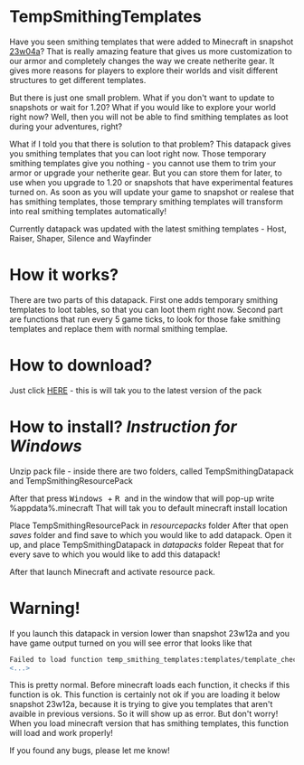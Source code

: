 # TempSmithingTemplates

Have you seen smithing templates that were added to Minecraft in snapshot [23w04a](https://www.minecraft.net/en-us/article/minecraft-snapshot-23w04a)?
That is really amazing feature that gives us more customization to our armor and completely changes the way we create netherite gear.
It gives more reasons for players to explore their worlds and visit different structures to get different templates.

But there is just one small problem.
What if you don't want to update to snapshots or wait for 1.20? What if you would like to explore your world right now?
Well, then you will not be able to find smithing templates as loot during your adventures, right?

What if I told you that there is solution to that problem?
This datapack gives you smithing templates that you can loot right now.
Those temporary smithing templates give you nothing - you cannot use them to trim your armor or upgrade your netherite gear.
But you can store them for later, to use when you upgrade to 1.20 or snapshots that have experimental features turned on.
As soon as you will update your game to snapshot or realese that has smithing templates, those temprary smithing templates will transform into real smithing templates automatically!

Currently datapack was updated with the latest smithing templates - Host, Raiser, Shaper, Silence and Wayfinder

# How it works?
There are two parts of this datapack.
First one adds temporary smithing templates to loot tables, so that you can loot them right now.
Second part are functions that run every 5 game ticks, to look for those fake smithing templates and replace them with normal smithing templae. 

# How to download?
Just click [HERE](https://github.com/MrUb3r/TempSmithing/releases/tag/TempSmithingV1.2) - this is will tak you to the latest version of the pack

# How to install? *Instruction for Windows*
Unzip pack file - inside there are two folders, called TempSmithingDatapack and TempSmithingResourcePack

After that press <kbd> Windows </kbd> +  <kbd> R </kbd> and in the window that will pop-up write %appdata%\.minecraft
That will tak you to default minecraft install location

Place TempSmithingResourcePack in *resourcepacks* folder
After that open *saves* folder and find save to which you would like to add datapack. Open it up, and place TempSmithingDatapack in *datapacks* folder
Repeat that for every save to which you would like to add this datapack!

After that launch Minecraft and activate resource pack.

# Warning!
If you launch this datapack in version lower than snapshot 23w12a and you have game output turned on you will see error that looks like that
```diff
Failed to load function temp_smithing_templates:templates/template_check
<...>
```

This is pretty normal. Before minecraft loads each function, it checks if this function is ok.
This function is certainly not ok if you are loading it below snapshot 23w12a, because it is trying to give you templates that aren't avaible in previous versions. So it will show up as error. But don't worry! When you load minecraft version that has smithing templates, this function will load and work properly!

If you found any bugs, please let me know!
